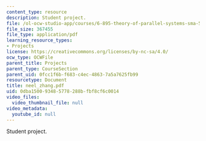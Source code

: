 ```yaml
---
content_type: resource
description: Student project.
file: /ol-ocw-studio-app/courses/6-895-theory-of-parallel-systems-sma-5509-fall-2003/0dba150093485778288bfbf8cf6c0014_neel_zhang.pdf
file_size: 367455
file_type: application/pdf
learning_resource_types:
- Projects
license: https://creativecommons.org/licenses/by-nc-sa/4.0/
ocw_type: OCWFile
parent_title: Projects
parent_type: CourseSection
parent_uid: 0fcc1f6b-f683-c4ec-4863-7a5a7625fb99
resourcetype: Document
title: neel_zhang.pdf
uid: 0dba1500-9348-5778-288b-fbf8cf6c0014
video_files:
  video_thumbnail_file: null
video_metadata:
  youtube_id: null
---
```

Student project.